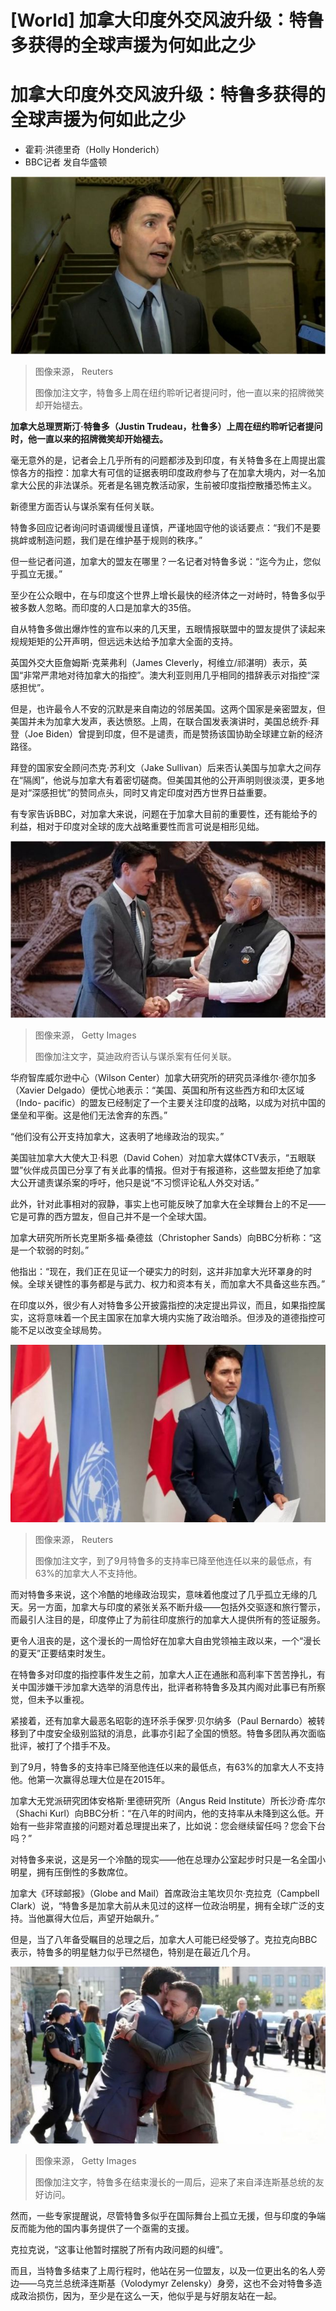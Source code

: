# [World] 加拿大印度外交风波升级：特鲁多获得的全球声援为何如此之少

#  加拿大印度外交风波升级：特鲁多获得的全球声援为何如此之少

  * 霍莉·洪德里奇（Holly Honderich） 
  * BBC记者 发自华盛顿 


![加拿大总理贾斯汀·特鲁多（Justin Trudeau，杜鲁多）](_131239917_p0gfjhbz.jpg)

> 图像来源，  Reuters
>
> 图像加注文字，特鲁多上周在纽约聆听记者提问时，他一直以来的招牌微笑却开始褪去。

**加拿大总理贾斯汀·特鲁多（Justin Trudeau，杜鲁多）上周在纽约聆听记者提问时，他一直以来的招牌微笑却开始褪去。**

毫无意外的是，记者会上几乎所有的问题都涉及到印度，有关特鲁多在上周提出震惊各方的指控：加拿大有可信的证据表明印度政府参与了在加拿大境内，对一名加拿大公民的非法谋杀。死者是名锡克教活动家，生前被印度指控散播恐怖主义。

新德里方面否认与谋杀案有任何关联。

特鲁多回应记者询问时语调缓慢且谨慎，严谨地固守他的谈话要点：“我们不是要挑衅或制造问题，我们是在维护基于规则的秩序。”

但一些记者问道，加拿大的盟友在哪里？一名记者对特鲁多说：“迄今为止，您似乎孤立无援。”

至少在公众眼中，在与印度这个世界上增长最快的经济体之一对峙时，特鲁多似乎被多数人忽略。而印度的人口是加拿大的35倍。

自从特鲁多做出爆炸性的宣布以来的几天里，五眼情报联盟中的盟友提供了读起来规规矩矩的公开声明，但远远未达给予加拿大全面的支持。

英国外交大臣詹姆斯·克莱弗利（James Cleverly，柯维立/祁湛明）表示，英国“非常严肃地对待加拿大的指控”。澳大利亚则用几乎相同的措辞表示对指控“深感担忧”。

但是，也许最令人不安的沉默是来自南边的邻居美国。这两个国家是亲密盟友，但美国并未为加拿大发声，表达愤怒。上周，在联合国发表演讲时，美国总统乔·拜登（Joe Biden）曾提到印度，但不是谴责，而是赞扬该国协助全球建立新的经济路径。

拜登的国家安全顾问杰克·苏利文（Jake Sullivan）后来否认美国与加拿大之间存在“隔阂”，他说与加拿大有着密切磋商。但美国其他的公开声明则很淡漠，更多地是对“深感担忧”的赞同点头，同时又肯定印度对西方世界日益重要。

有专家告诉BBC，对加拿大来说，问题在于加拿大目前的重要性，还有能给予的利益，相对于印度对全球的庞大战略重要性而言可说是相形见绌。

![莫迪政府否认与谋杀案有任何关联。](_131239920_whatsubject.jpg)

> 图像来源，  Getty Images
>
> 图像加注文字，莫迪政府否认与谋杀案有任何关联。

华府智库威尔逊中心（Wilson Center）加拿大研究所的研究员泽维尔·德尔加多（Xavier Delgado）便忧心地表示：“美国、英国和所有这些西方和印太区域（Indo- pacific）的盟友已经制定了一个主要关注印度的战略，以成为对抗中国的堡垒和平衡。这是他们无法舍弃的东西。”

“他们没有公开支持加拿大，这表明了地缘政治的现实。”

美国驻加拿大大使大卫·科恩（David Cohen）对加拿大媒体CTV表示，“五眼联盟”伙伴成员国已分享了有关此事的情报。但对于有报道称，这些盟友拒绝了加拿大公开谴责谋杀案的呼吁，他只是说“不习惯评论私人外交对话。”

此外，针对此事相对的寂静，事实上也可能反映了加拿大在全球舞台上的不足——它是可靠的西方盟友，但自己并不是一个全球大国。

加拿大研究所所长克里斯多福·桑德兹（Christopher Sands）向BBC分析称：“这是一个软弱的时刻。”

他指出：“现在，我们正在见证一个硬实力的时刻，这并非加拿大光环罩身的时候。全球关键性的事务都是与武力、权力和资本有关，而加拿大不具备这些东西。”

在印度以外，很少有人对特鲁多公开披露指控的决定提出异议，而且，如果指控属实，这将意味着一个民主国家在加拿大境内实施了政治暗杀。但涉及的道德指控可能不足以改变全球局势。

![到了9月特鲁多的支持率已降至他连任以来的最低点，有63%的加拿大人不支持他。](_131239918_whatsubject.jpg)

> 图像来源，  Reuters
>
> 图像加注文字，到了9月特鲁多的支持率已降至他连任以来的最低点，有63%的加拿大人不支持他。

而对特鲁多来说，这个冷酷的地缘政治现实，意味着他度过了几乎孤立无缘的几天。另一方面，加拿大与印度的紧张关系不断升级——包括外交驱逐和旅行警示，而最引人注目的是，印度停止了为前往印度旅行的加拿大人提供所有的签证服务。

更令人沮丧的是，这个漫长的一周恰好在加拿大自由党领袖主政以来，一个“漫长的夏天”正要结束时发生。

在特鲁多对印度的指控事件发生之前，加拿大人正在通胀和高利率下苦苦挣扎，有关中国涉嫌干涉加拿大选举的消息传出，批评者称特鲁多及其内阁对此事已有所察觉，但未予以重视。

紧接着，还有加拿大最恶名昭彰的连环杀手保罗·贝尔纳多（Paul Bernardo）被转移到了中度安全级别监狱的消息，此事亦引起了全国的愤怒。特鲁多团队再次面临批评，被打了个措手不及。

到了9月，特鲁多的支持率已降至他连任以来的最低点，有63%的加拿大人不支持他。他第一次赢得总理大位是在2015年。

加拿大无党派研究团体安格斯·里德研究所（Angus Reid Institute）所长沙奇·库尔（Shachi Kurl）向BBC分析：“在八年的时间内，他的支持率从未降到这么低。开始有一些非常直接的问题对着总理提出来了，比如说：您会继续留任吗？您会下台吗？”

对特鲁多来说，这是另一个冷酷的现实——他在总理办公室起步时只是一名全国小明星，拥有压倒性的多数席位。

加拿大《环球邮报》（Globe and Mail）首席政治主笔坎贝尔·克拉克（Campbell Clark）说，“特鲁多是加拿大前从未见过的这样一位政治明星，拥有全球广泛的支持。当他赢得大位后，声望开始飙升。”

但是，当了八年备受瞩目的总理之后，加拿大人可能已经受够了。克拉克向BBC表示，特鲁多的明星魅力似乎已然褪色，特别是在最近几个月。

![特鲁多在结束漫长的一周后，迎来了来自泽连斯基总统的友好访问。](_131239919_whatsubject.jpg)

> 图像来源，  Getty Images
>
> 图像加注文字，特鲁多在结束漫长的一周后，迎来了来自泽连斯基总统的友好访问。

然而，一些专家提醒说，尽管特鲁多似乎在国际舞台上孤立无援，但与印度的争端反而能为他的国内事务提供了一个亟需的支援。

克拉克说，“这事让他暂时摆脱了所有内政问题的纠缠”。

而且，当特鲁多结束了上周行程时，他站在另一位盟友，以及一位更出名的名人旁边——乌克兰总统泽连斯基（Volodymyr Zelensky）身旁，这也不会对特鲁多造成政治损伤，因为，至少是在这么一天，他似乎是与好朋友站在一起。


